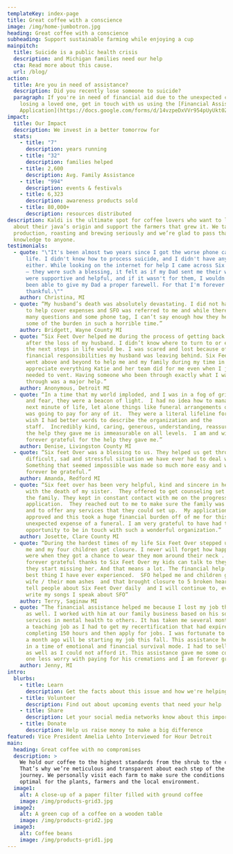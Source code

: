 ```yaml
---
templateKey: index-page
title: Great coffee with a conscience
image: /img/home-jumbotron.jpg
heading: Great coffee with a conscience
subheading: Support sustainable farming while enjoying a cup
mainpitch:
  title: Suicide is a public health crisis
  description: and Michigan families need our help
  cta: Read more about this cause.
  url: /blog/
action:
  title: Are you in need of assistance?
  description: Did you recently lose someone to suicide?
  paragraph: If you're in need of financial aid due to the unexpected costs of
    losing a loved one, get in touch with us using the [Financial Assistance
    Application](https://docs.google.com/forms/d/14vzpeDxVVr954pUyUkt0ZVEp6aB3HIDsoPL7dbVQbSA/viewform?edit_requested=true).
impact:
  title: Our Impact
  description: We invest in a better tomorrow for
  stats:
    - title: "7"
      description: years running
    - title: "32"
      description: families helped
    - title: 2,600
      description: Avg. Family Assistance
    - title: "994"
      description: events & festivals
    - title: 6,323
      description: awareness products sold
    - title: 80,000+
      description: resources distributed
description: Kaldi is the ultimate spot for coffee lovers who want to learn
  about their java’s origin and support the farmers that grew it. We take coffee
  production, roasting and brewing seriously and we’re glad to pass that
  knowledge to anyone.
testimonials:
  - quote: "\"It's been almost two years since I got the worse phone call of my
      life. I didn't know how to process suicide, and I didn't have any support
      either. While looking on the internet for help I came across Six Feet Over
      – they were such a blessing, it felt as if my Dad sent me their way. They
      were supportive and helpful, and if it wasn't for them, I wouldn't have
      been able to give my Dad a proper farewell. For that I'm forever
      thankful.\""
    author: Christina, MI
  - quote: “My husband’s death was absolutely devastating. I did not have anything
      to help cover expenses and SFO was referred to me and while there were
      many questions and some phone tag, I can’t say enough how they helped lift
      some of the burden in such a horrible time.”
    author: Bridgett, Wayne County MI
  - quote: “Six Feet Over helped me during the process of getting back on track
      after the loss of my husband. I didn’t know where to turn to or even what
      the next steps in life would be. I was scared and lost because of the
      financial responsibilities my husband was leaving behind. Six Feet Over
      went above and beyond to help me and my family during my time in need. I
      appreciate everything Katie and her team did for me even when I just
      needed to vent. Having someone who been through exactly what I was going
      through was a major help.”
    author: Anonymous, Detroit MI
  - quote: “In a time that my world imploded, and I was in a fog of grief, darkness
      and fear, they were a beacon of light.  I had no idea how to manage the
      next minute of life, let alone things like funeral arrangements or how I
      was going to pay for any of it.  They were a literal lifeline for me.  I
      wish I had better words to describe the organization and the
      staff.  Incredibly kind, caring, generous, understanding, reassuring, and
      the help they gave me is immeasurable on all levels.  I am and will be
      forever grateful for the help they gave me.”
    author: Denise, Livingston County MI
  - quote: “Six feet Over was a blessing to us. They helped us get through the most
      difficult, sad and stressful situation we have ever had to deal with.
      Something that seemed impossible was made so much more easy and we will
      forever be grateful.”
    author: Amanda, Redford MI
  - quote: “Six feet over has been very helpful, kind and sincere in helping me deal
      with the death of my sister.  They offered to get counseling set up for
      the family. They kept in constant contact with me on the progress of the
      application.  They reached out to me to make sure the family was healing
      and to offer any services that they could set up.  My application was
      approved and this took a huge financial burden off of me for this
      unexpected expense of a funeral. I am very grateful to have had the
      opportunity to be in touch with such a wonderful organization.”
    author: Josette, Clare County MI
  - quote: “During the hardest times of my life Six Feet Over stepped up and helped
      me and my four children get closure. I never will forget how happy my kids
      were when they got a chance to wear they mom around their neck . We are
      forever grateful thanks to Six Feet Over my kids can talk to they mom when
      they start missing her. And that means a lot. The financial help was the
      best thing I have ever experienced.  SFO helped me and children get my
      wife / their mom ashes  and that brought closure to 5 broken hearts. I
      tell people about Six Feet Over daily  and I will continue to, even when I
      write my songs I speak about SFO”
    author: Terry, Saginaw MI
  - quote: “The financial assistance helped me because I lost my job the day he died
      as well. I worked with him at our family business based on his sole
      services in mental health to others. It has taken me several months to get
      a teaching job as I had to get my recertification that had expired
      completing 150 hours and then apply for jobs. I was fortunate to get a job
      a month ago will be starting my job this fall. This assistance helped me
      in a time of emotional and financial survival mode. I had to sell my home
      as well as I could not afford it. This assistance gave me some comfort in
      one less worry with paying for his cremations and I am forever grateful.”
    author: Jenny, MI
intro:
  blurbs:
    - title: Learn
      description: Get the facts about this issue and how we're helping
    - title: Volunteer
      description: Find out about upcoming events that need your help
    - title: Share
      description: Let your social media networks know about this important issue
    - title: Donate
      description: Help us raise money to make a big difference
featured: Vice President Amelia Lehto Interviewed for Hour Detroit
main:
  heading: Great coffee with no compromises
  description: >
    We hold our coffee to the highest standards from the shrub to the cup.
    That’s why we’re meticulous and transparent about each step of the coffee’s
    journey. We personally visit each farm to make sure the conditions are
    optimal for the plants, farmers and the local environment.
  image1:
    alt: A close-up of a paper filter filled with ground coffee
    image: /img/products-grid3.jpg
  image2:
    alt: A green cup of a coffee on a wooden table
    image: /img/products-grid2.jpg
  image3:
    alt: Coffee beans
    image: /img/products-grid1.jpg
---
```

